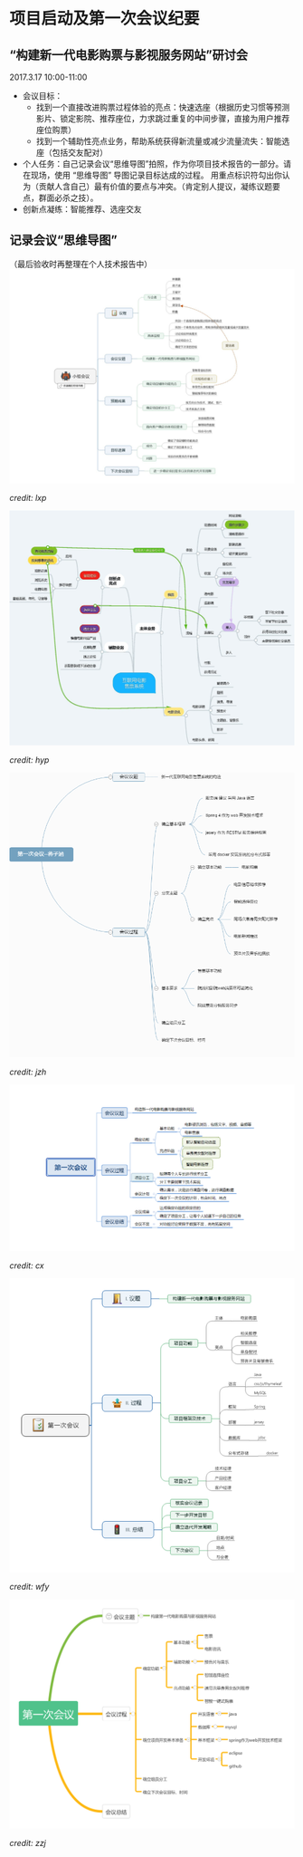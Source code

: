 # 项目启动及第一次会议纪要
## “构建新一代电影购票与影视服务网站”研讨会
2017.3.17 10:00-11:00
- 会议目标：
    + 找到一个直接改进购票过程体验的亮点：快速选座（根据历史习惯等预测影片、锁定影院、推荐座位，力求跳过重复的中间步骤，直接为用户推荐座位购票）
    + 找到一个辅助性亮点业务，帮助系统获得新流量或减少流量流失：智能选座（包括交友配对）
- 个人任务：自己记录会议“思维导图”拍照，作为你项目技术报告的一部分。请在现场，使用 “思维导图” 导图记录目标达成的过程。 用重点标识符勾出你认为（贡献人含自己）最有价值的要点与冲突。（肯定别人提议，凝练议题要点，群面必杀之技）。
- 创新点凝练：智能推荐、选座交友

## 记录会议“思维导图”
（最后验收时再整理在个人技术报告中）
![mindmap1-lxp](../assets/images/mindmap1-lxp.jpg)

*credit: lxp*

![mindmap1-hyp](../assets/images/mindmap1-hyp.jpg)

*credit: hyp*

![mindmap1-jzh](../assets/images/mindmap1-jzh.png)

*credit: jzh*

![mindmap1-jzh](../assets/images/mindmap1-cx.png)

*credit: cx*

![mindmap1-wfy](../assets/images/mindmap1-wfy.png)

*credit: wfy*

![mindmap1-zzj](../assets/images/mindmap1-zzj.png)

*credit: zzj*

